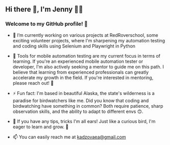 ## Hi there 👋, I'm Jenny 👩‍💻
### Welcome to my GitHub profile! 🌟

- 🔭 I’m currently working on various projects at RedRoverschool, some exciting volunteer projects, where I'm sharpening my automation testing and coding skills using Selenium and Playwright in Python

- 🌱 Tools for mobile automation testing are my current focus in terms of learning. If you're an experienced mobile automation tester or developer, I'm also actively seeking a mentor to guide me on this path. I believe that learning from experienced professionals can greatly accelerate my growth in the field. If you're interested in mentoring, please reach out! 🙏

- ⚡ Fun fact: I'm based in beautiful Alaska, the state's wilderness is a paradise for birdwatchers like me. Did you know that coding and birdwatching have something in common? Both require patience, sharp observation skills, and the ability to adapt to different envs 🙃. 

- 🤔 If you have any tips, tricks I'm all ears! Just like a curious bird, I'm eager to learn and grow. 🦅

- 📫 You can easily reach me at kadzovaea@gmail.com

<!--
**kadzova/kadzova** is a ✨ _special_ ✨ repository because its `README.md` (this file) appears on your GitHub profile.

Here are some ideas to get you started:

- 🔭 I’m currently working on ...
- 🌱 I’m currently learning ...
- 👯 I’m looking to collaborate on ...
- 🤔 I’m looking for help with ...
- 💬 Ask me about ...
- 📫 How to reach me: ...
- 😄 Pronouns: ...
- ⚡ Fun fact: ...
-->
